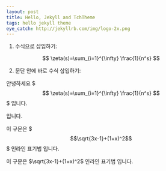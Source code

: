 ```yaml
---
layout: post
title: Hello, Jekyll and TchTheme
tags: hello jekyll theme
eye_catch: http://jekyllrb.com/img/logo-2x.png
---
```


<script type="text/javascript" src="http://cdn.mathjax.org/mathjax/latest/MathJax.js?config=TeX-AMS-MML_HTMLorMML"></script>

1. 수식으로 삽입하기:


$$ \zeta(s)=\sum_{i=1}^{\infty} \frac{1}{n^s} $$


2. 문단 안에 바로 수식 삽입하기:

안녕하세요 $$$ \zeta(s)=\sum_{i=1}^{\infty} \frac{1}{n^s} $$$ 입니다.

입니다.

이 구문은 $$$\sqrt{3x-1}+(1+x)^2$$$ 인라인 표기법 입니다.

이 구문은 $\sqrt{3x-1}+(1+x)^2$ 인라인 표기법 입니다.
